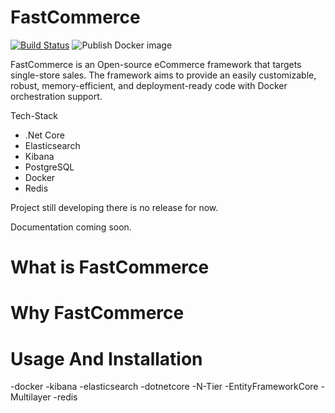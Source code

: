 # FastCommerce
[![Build Status](https://dev.azure.com/fastCom/fastCommerce/_apis/build/status/mehmetutkuk.FastCommerce?branchName=master)](https://dev.azure.com/fastCom/fastCommerce/_build/latest?definitionId=1&branchName=master)
![Publish Docker image](https://github.com/mehmetutkuk/FastCommerce/workflows/Publish%20Docker%20image/badge.svg?branch=0.1.1)

FastCommerce is an Open-source eCommerce framework that targets single-store sales. The framework aims to provide an easily customizable, robust, memory-efficient, and deployment-ready code with Docker orchestration support.

Tech-Stack
* .Net Core
* Elasticsearch
* Kibana
* PostgreSQL
* Docker
* Redis

Project still developing there is no release for now. 

Documentation coming soon.
# What is FastCommerce


# Why FastCommerce

# Usage And Installation


 -docker 
 -kibana 
 -elasticsearch 
 -dotnetcore 
 -N-Tier 
 -EntityFrameworkCore 
 -Multilayer
 -redis


